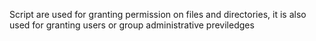 Script are used for granting permission on files and directories, it is also used for granting users or group administrative previledges
